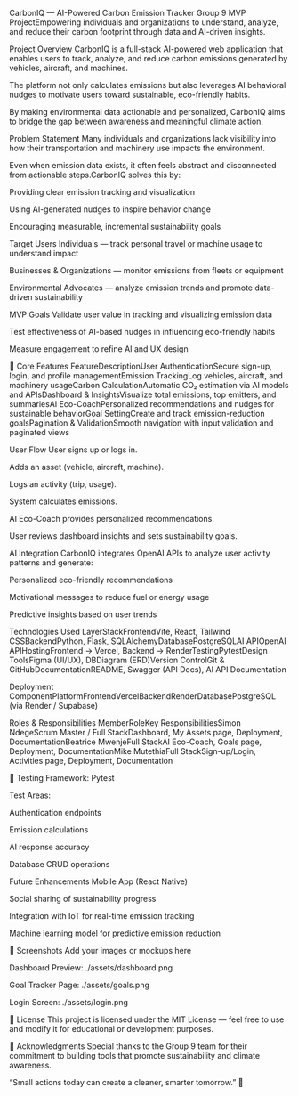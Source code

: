 CarbonIQ — AI-Powered Carbon Emission Tracker
Group 9 MVP ProjectEmpowering individuals and organizations to understand, analyze, and reduce their carbon footprint through data and AI-driven insights.

Project Overview
CarbonIQ is a full-stack AI-powered web application that enables users to track, analyze, and reduce carbon emissions generated by vehicles, aircraft, and machines.

The platform not only calculates emissions but also leverages AI behavioral nudges to motivate users toward sustainable, eco-friendly habits.

By making environmental data actionable and personalized, CarbonIQ aims to bridge the gap between awareness and meaningful climate action.

Problem Statement
Many individuals and organizations lack visibility into how their transportation and machinery use impacts the environment.

Even when emission data exists, it often feels abstract and disconnected from actionable steps.CarbonIQ solves this by:

Providing clear emission tracking and visualization

Using AI-generated nudges to inspire behavior change

Encouraging measurable, incremental sustainability goals

Target Users
Individuals — track personal travel or machine usage to understand impact

Businesses & Organizations — monitor emissions from fleets or equipment

Environmental Advocates — analyze emission trends and promote data-driven sustainability

MVP Goals
Validate user value in tracking and visualizing emission data

Test effectiveness of AI-based nudges in influencing eco-friendly habits

Measure engagement to refine AI and UX design

🧩 Core Features
FeatureDescriptionUser AuthenticationSecure sign-up, login, and profile managementEmission TrackingLog vehicles, aircraft, and machinery usageCarbon CalculationAutomatic CO₂ estimation via AI models and APIsDashboard & InsightsVisualize total emissions, top emitters, and summariesAI Eco-CoachPersonalized recommendations and nudges for sustainable behaviorGoal SettingCreate and track emission-reduction goalsPagination & ValidationSmooth navigation with input validation and paginated views

User Flow
User signs up or logs in.

Adds an asset (vehicle, aircraft, machine).

Logs an activity (trip, usage).

System calculates emissions.

AI Eco-Coach provides personalized recommendations.

User reviews dashboard insights and sets sustainability goals.

AI Integration
CarbonIQ integrates OpenAI APIs to analyze user activity patterns and generate:

Personalized eco-friendly recommendations

Motivational messages to reduce fuel or energy usage

Predictive insights based on user trends

Technologies Used
LayerStackFrontendVite, React, Tailwind CSSBackendPython, Flask, SQLAlchemyDatabasePostgreSQLAI APIOpenAI APIHostingFrontend → Vercel, Backend → RenderTestingPytestDesign ToolsFigma (UI/UX), DBDiagram (ERD)Version ControlGit & GitHubDocumentationREADME, Swagger (API Docs), AI API Documentation

Deployment
ComponentPlatformFrontendVercelBackendRenderDatabasePostgreSQL (via Render / Supabase)

Roles & Responsibilities
MemberRoleKey ResponsibilitiesSimon NdegeScrum Master / Full StackDashboard, My Assets page, Deployment, DocumentationBeatrice MwenjeFull StackAI Eco-Coach, Goals page, Deployment, DocumentationMike MutethiaFull StackSign-up/Login, Activities page, Deployment, Documentation

🧪 Testing
Framework: Pytest

Test Areas:

Authentication endpoints

Emission calculations

AI response accuracy

Database CRUD operations

Future Enhancements
Mobile App (React Native)

Social sharing of sustainability progress

Integration with IoT for real-time emission tracking

Machine learning model for predictive emission reduction

📸 Screenshots
Add your images or mockups here

Dashboard Preview: ./assets/dashboard.png

Goal Tracker Page: ./assets/goals.png

Login Screen: ./assets/login.png

🪪 License
This project is licensed under the MIT License — feel free to use and modify it for educational or development purposes.

💚 Acknowledgments
Special thanks to the Group 9 team for their commitment to building tools that promote sustainability and climate awareness.

“Small actions today can create a cleaner, smarter tomorrow.” 🌱